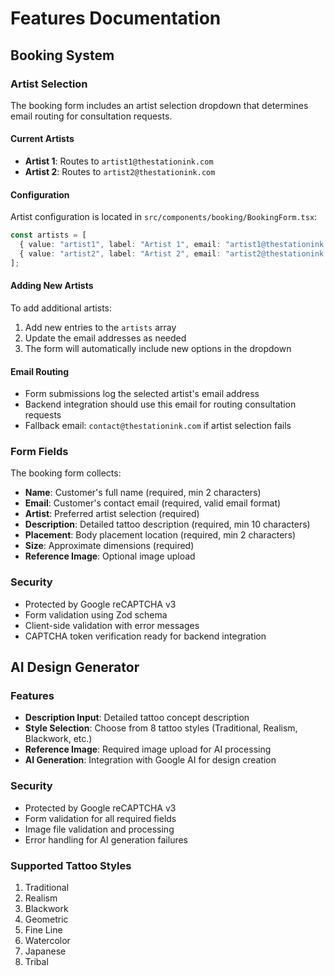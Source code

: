 # Features Documentation

## Booking System

### Artist Selection

The booking form includes an artist selection dropdown that determines email routing for consultation requests.

#### Current Artists

- **Artist 1**: Routes to `artist1@thestationink.com`
- **Artist 2**: Routes to `artist2@thestationink.com`

#### Configuration

Artist configuration is located in `src/components/booking/BookingForm.tsx`:

```typescript
const artists = [
  { value: "artist1", label: "Artist 1", email: "artist1@thestationink.com" },
  { value: "artist2", label: "Artist 2", email: "artist2@thestationink.com" },
];
```

#### Adding New Artists

To add additional artists:

1. Add new entries to the `artists` array
2. Update the email addresses as needed
3. The form will automatically include new options in the dropdown

#### Email Routing

- Form submissions log the selected artist's email address
- Backend integration should use this email for routing consultation requests
- Fallback email: `contact@thestationink.com` if artist selection fails

### Form Fields

The booking form collects:

- **Name**: Customer's full name (required, min 2 characters)
- **Email**: Customer's contact email (required, valid email format)
- **Artist**: Preferred artist selection (required)
- **Description**: Detailed tattoo description (required, min 10 characters)
- **Placement**: Body placement location (required, min 2 characters)
- **Size**: Approximate dimensions (required)
- **Reference Image**: Optional image upload

### Security

- Protected by Google reCAPTCHA v3
- Form validation using Zod schema
- Client-side validation with error messages
- CAPTCHA token verification ready for backend integration

## AI Design Generator

### Features

- **Description Input**: Detailed tattoo concept description
- **Style Selection**: Choose from 8 tattoo styles (Traditional, Realism, Blackwork, etc.)
- **Reference Image**: Required image upload for AI processing
- **AI Generation**: Integration with Google AI for design creation

### Security

- Protected by Google reCAPTCHA v3
- Form validation for all required fields
- Image file validation and processing
- Error handling for AI generation failures

### Supported Tattoo Styles

1. Traditional
2. Realism
3. Blackwork
4. Geometric
5. Fine Line
6. Watercolor
7. Japanese
8. Tribal